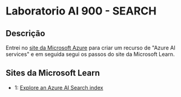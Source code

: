 # Laboratorio AI 900 - SEARCH

## Descrição

Entrei no [site da Microsoft Azure](https://portal.azure.com/#home) para criar um recurso de "Azure AI services" e em seguida segui os passos do site da Microsoft Learn.

## Sites da Microsoft Learn

- 1: [Explore an Azure AI Search index](https://microsoftlearning.github.io/mslearn-ai-fundamentals/Instructions/Labs/11-ai-search.html)